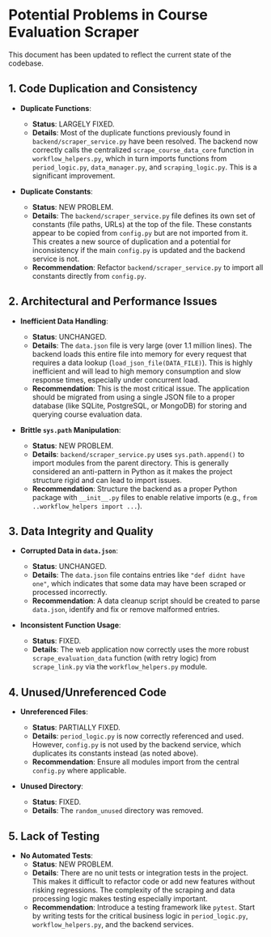 # Potential Problems in Course Evaluation Scraper

This document has been updated to reflect the current state of the codebase.

## 1. Code Duplication and Consistency

- **Duplicate Functions**:
  - **Status**: LARGELY FIXED.
  - **Details**: Most of the duplicate functions previously found in `backend/scraper_service.py` have been resolved. The backend now correctly calls the centralized `scrape_course_data_core` function in `workflow_helpers.py`, which in turn imports functions from `period_logic.py`, `data_manager.py`, and `scraping_logic.py`. This is a significant improvement.

- **Duplicate Constants**:
  - **Status**: NEW PROBLEM.
  - **Details**: The `backend/scraper_service.py` file defines its own set of constants (file paths, URLs) at the top of the file. These constants appear to be copied from `config.py` but are not imported from it. This creates a new source of duplication and a potential for inconsistency if the main `config.py` is updated and the backend service is not.
  - **Recommendation**: Refactor `backend/scraper_service.py` to import all constants directly from `config.py`.

## 2. Architectural and Performance Issues

- **Inefficient Data Handling**:
  - **Status**: UNCHANGED.
  - **Details**: The `data.json` file is very large (over 1.1 million lines). The backend loads this entire file into memory for every request that requires a data lookup (`load_json_file(DATA_FILE)`). This is highly inefficient and will lead to high memory consumption and slow response times, especially under concurrent load.
  - **Recommendation**: This is the most critical issue. The application should be migrated from using a single JSON file to a proper database (like SQLite, PostgreSQL, or MongoDB) for storing and querying course evaluation data.

- **Brittle `sys.path` Manipulation**:
  - **Status**: NEW PROBLEM.
  - **Details**: `backend/scraper_service.py` uses `sys.path.append()` to import modules from the parent directory. This is generally considered an anti-pattern in Python as it makes the project structure rigid and can lead to import issues.
  - **Recommendation**: Structure the backend as a proper Python package with `__init__.py` files to enable relative imports (e.g., `from ..workflow_helpers import ...`).

## 3. Data Integrity and Quality

- **Corrupted Data in `data.json`**:
  - **Status**: UNCHANGED.
  - **Details**: The `data.json` file contains entries like `"def didnt have one"`, which indicates that some data may have been scraped or processed incorrectly.
  - **Recommendation**: A data cleanup script should be created to parse `data.json`, identify and fix or remove malformed entries.

- **Inconsistent Function Usage**:
  - **Status**: FIXED.
  - **Details**: The web application now correctly uses the more robust `scrape_evaluation_data` function (with retry logic) from `scrape_link.py` via the `workflow_helpers.py` module.

## 4. Unused/Unreferenced Code

- **Unreferenced Files**:
  - **Status**: PARTIALLY FIXED.
  - **Details**: `period_logic.py` is now correctly referenced and used. However, `config.py` is not used by the backend service, which duplicates its constants instead (as noted above).
  - **Recommendation**: Ensure all modules import from the central `config.py` where applicable.

- **Unused Directory**:
  - **Status**: FIXED.
  - **Details**: The `random_unused` directory was removed.

## 5. Lack of Testing

- **No Automated Tests**:
  - **Status**: NEW PROBLEM.
  - **Details**: There are no unit tests or integration tests in the project. This makes it difficult to refactor code or add new features without risking regressions. The complexity of the scraping and data processing logic makes testing especially important.
  - **Recommendation**: Introduce a testing framework like `pytest`. Start by writing tests for the critical business logic in `period_logic.py`, `workflow_helpers.py`, and the backend services.
